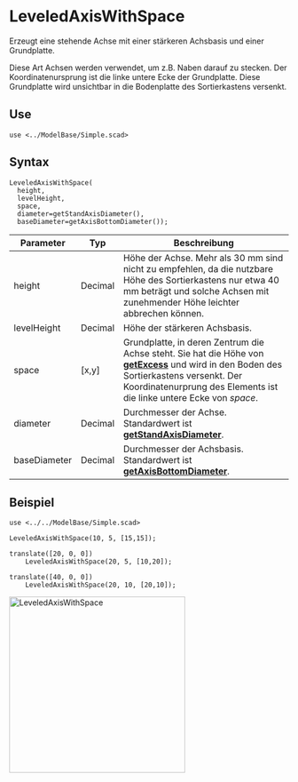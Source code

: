 # LeveledAxisWithSpace

Erzeugt eine stehende Achse mit einer stärkeren Achsbasis und einer Grundplatte.

Diese Art Achsen werden verwendet, um z.B. Naben darauf zu stecken. Der Koordinatenursprung ist die linke untere Ecke der Grundplatte. Diese Grundplatte wird unsichtbar in die Bodenplatte des Sortierkastens versenkt.

## Use
```
use <../ModelBase/Simple.scad>
```

## Syntax
```
LeveledAxisWithSpace(
  height, 
  levelHeight, 
  space, 
  diameter=getStandAxisDiameter(), 
  baseDiameter=getAxisBottomDiameter());
```

| Parameter | Typ | Beschreibung |
| ------ | ------ | ------ |
| height | Decimal | Höhe der Achse. Mehr als 30 mm sind nicht zu empfehlen, da die nutzbare Höhe des Sortierkastens nur etwa 40 mm beträgt und solche Achsen mit zunehmender Höhe leichter abbrechen können. |
| levelHeight | Decimal | Höhe der stärkeren Achsbasis. |
| space | \[x,y] | Grundplatte, in deren Zentrum die Achse steht. Sie hat die Höhe von [__getExcess__](../Base/getExcess.md) und wird in den Boden des Sortierkastens versenkt. Der Koordinatenurprung des Elements ist die linke untere Ecke von *space*. |
| diameter | Decimal | Durchmesser der Achse. Standardwert ist [__getStandAxisDiameter__](../Base/getStandAxisDiameter.md). |
| baseDiameter | Decimal | Durchmesser der Achsbasis. Standardwert ist [__getAxisBottomDiameter__](../Base/getAxisBottomDiameter.md). |

## Beispiel

```
use <../../ModelBase/Simple.scad>

LeveledAxisWithSpace(10, 5, [15,15]);

translate([20, 0, 0])
    LeveledAxisWithSpace(20, 5, [10,20]);

translate([40, 0, 0])
    LeveledAxisWithSpace(20, 10, [20,10]);
```

<img width="317" alt="LeveledAxisWithSpace" src="https://user-images.githubusercontent.com/48654609/169087469-e875cadd-a4dd-4c70-a760-39b84603aa75.png">

